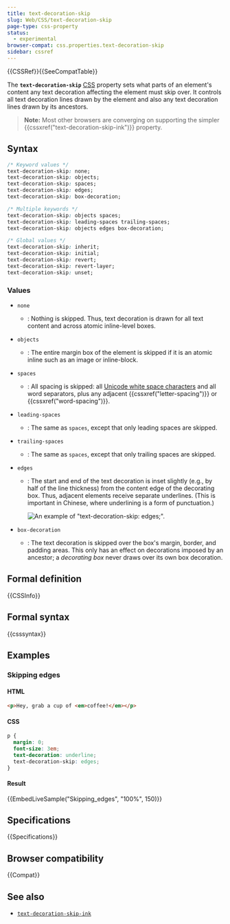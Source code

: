 ```yaml
---
title: text-decoration-skip
slug: Web/CSS/text-decoration-skip
page-type: css-property
status:
  - experimental
browser-compat: css.properties.text-decoration-skip
sidebar: cssref
---
```


{{CSSRef}}{{SeeCompatTable}}

The **`text-decoration-skip`** [CSS](/en-US/docs/Web/CSS) property sets what parts of an element's content any text decoration affecting the element must skip over. It controls all text decoration lines drawn by the element and also any text decoration lines drawn by its ancestors.

> **Note:** Most other browsers are converging on supporting the simpler {{cssxref("text-decoration-skip-ink")}} property.

## Syntax

```css
/* Keyword values */
text-decoration-skip: none;
text-decoration-skip: objects;
text-decoration-skip: spaces;
text-decoration-skip: edges;
text-decoration-skip: box-decoration;

/* Multiple keywords */
text-decoration-skip: objects spaces;
text-decoration-skip: leading-spaces trailing-spaces;
text-decoration-skip: objects edges box-decoration;

/* Global values */
text-decoration-skip: inherit;
text-decoration-skip: initial;
text-decoration-skip: revert;
text-decoration-skip: revert-layer;
text-decoration-skip: unset;
```

### Values

- `none`
  - : Nothing is skipped. Thus, text decoration is drawn for all text content and across atomic inline-level boxes.
- `objects`
  - : The entire margin box of the element is skipped if it is an atomic inline such as an image or inline-block.
- `spaces`
  - : All spacing is skipped: all [Unicode white space characters](https://www.unicode.org/reports/tr44/#White_Space) and all word separators, plus any adjacent {{cssxref("letter-spacing")}} or {{cssxref("word-spacing")}}.
- `leading-spaces`
  - : The same as `spaces`, except that only leading spaces are skipped.
- `trailing-spaces`
  - : The same as `spaces`, except that only trailing spaces are skipped.
- `edges`

  - : The start and end of the text decoration is inset slightly (e.g., by half of the line thickness) from the content edge of the decorating box. Thus, adjacent elements receive separate underlines. (This is important in Chinese, where underlining is a form of punctuation.)

    ![An example of "text-decoration-skip: edges;".](decoration-skip-edges.png)

- `box-decoration`
  - : The text decoration is skipped over the box's margin, border, and padding areas. This only has an effect on decorations imposed by an ancestor; a _decorating box_ never draws over its own box decoration.

## Formal definition

{{CSSInfo}}

## Formal syntax

{{csssyntax}}

## Examples

### Skipping edges

#### HTML

```html
<p>Hey, grab a cup of <em>coffee!</em></p>
```

#### CSS

```css
p {
  margin: 0;
  font-size: 3em;
  text-decoration: underline;
  text-decoration-skip: edges;
}
```

#### Result

{{EmbedLiveSample("Skipping_edges", "100%", 150)}}

## Specifications

{{Specifications}}

## Browser compatibility

{{Compat}}

## See also

- [`text-decoration-skip-ink`](/en-US/docs/Web/CSS/text-decoration-skip-ink)
